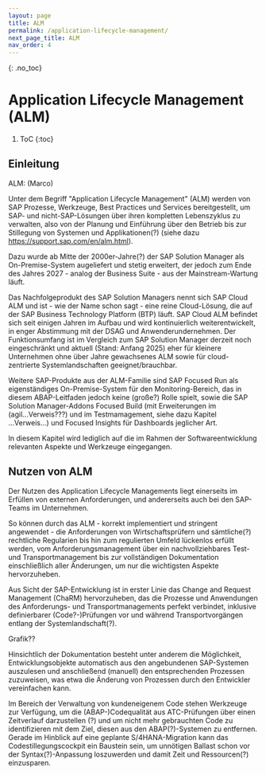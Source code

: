```yaml
---
layout: page
title: ALM
permalink: /application-lifecycle-management/
next_page_title: ALM
nav_order: 4
---
```


{: .no_toc}
# Application Lifecycle Management (ALM)

1. ToC
{:toc}

## Einleitung

ALM: (Marco)

Unter dem Begriff "Application Lifecycle Management" (ALM) werden von SAP Prozesse, Werkzeuge, Best Practices und Services bereitgestellt, um SAP- und nicht-SAP-Lösungen über ihren kompletten Lebenszyklus zu verwalten, also von der Planung und Einführung über den Betrieb bis zur Stillegung von Systemen und Applikationen(?) (siehe dazu https://support.sap.com/en/alm.html). 

Dazu wurde ab Mitte der 2000er-Jahre(?) der SAP Solution Manager als On-Premise-System augeliefert und stetig erweitert, der jedoch zum Ende des Jahres 2027 - analog der Business Suite - aus der Mainstream-Wartung läuft.

Das Nachfolgeprodukt des SAP Solution Managers nennt sich SAP Cloud ALM und ist - wie der Name schon sagt - eine reine Cloud-Lösung, die auf der SAP Business Technology Platform (BTP) läuft. SAP Cloud ALM befindet sich seit einigen Jahren im Aufbau und wird kontinuierlich weiterentwickelt, in enger Abstimmung mit der DSAG und Anwenderundernehmen. Der Funktionsumfang ist im Vergleich zum SAP Solution Manager derzeit noch eingeschränkt und aktuell (Stand: Anfang 2025) eher für kleinere Unternehmen ohne über Jahre gewachsenes ALM sowie für cloud-zentrierte Systemlandschaften geeignet/brauchbar.

Weitere SAP-Produkte aus der ALM-Familie sind SAP Focused Run als eigenständiges On-Premise-System für den Monitoring-Bereich, das in diesem ABAP-Leitfaden jedoch keine (große?) Rolle spielt, sowie die SAP Solution Manager-Addons Focused Build (mit Erweiterungen im (agil...Verweis???) und im Testmamagement, siehe dazu Kapitel ...Verweis...) und Focused Insights für Dashboards jeglicher Art.

In diesem Kapitel wird lediglich auf die im Rahmen der Softwareentwicklung relevanten Aspekte und Werkzeuge eingegangen.

## Nutzen von ALM

Der Nutzen des Application Lifecycle Managements liegt einerseits im Erfüllen von externen Anforderungen, und andererseits auch bei den SAP-Teams im Unternehmen.

So können durch das ALM - korrekt implementiert und stringent angewendet - die Anforderungen von Wirtschaftsprüfern und sämtliche(?) rechtliche Regularien bis hin zum regulierten Umfeld lückenlos erfüllt werden, vom Anforderungsmanagement über ein nachvollziehbares Test- und Transportmanagement bis zur vollständigen Dokumentation einschließlich aller Änderungen, um nur die wichtigsten Aspekte hervorzuheben.

Aus Sicht der SAP-Entwicklung ist in erster Linie das Change and Request Management (ChaRM) hervorzuheben, das die Prozesse und Anwendungen des Anforderungs- und Transportmanagements perfekt verbindet, inklusive definierbarer (Code?-)Prüfungen vor und während Transportvorgängen entlang der Systemlandschaft(?).

Grafik??

Hinsichtlich der Dokumentation besteht unter anderem die Möglichkeit, Entwicklungsobjekte automatisch aus den angebundenen SAP-Systemen auszulesen und anschließend (manuell) den entsprechenden Prozessen zuzuweisen, was etwa die Änderung von Prozessen durch den Entwickler vereinfachen kann.

Im Bereich der Verwaltung von kundeneigenem Code stehen Werkzeuge zur Verfügung, um die (ABAP-)Codequalität aus ATC-Prüfungen über einen Zeitverlauf darzustellen (?) und um nicht mehr gebrauchten Code zu identifizieren mit dem Ziel, diesen aus den ABAP(?)-Systemen zu entfernen. Gerade im Hinblick auf eine geplante S/4HANA-Migration kann das Codestillegungscockpit ein Baustein sein, um unnötigen Ballast schon vor der Syntax(?)-Anpassung loszuwerden und damit Zeit und Ressourcen(?) einzusparen.

